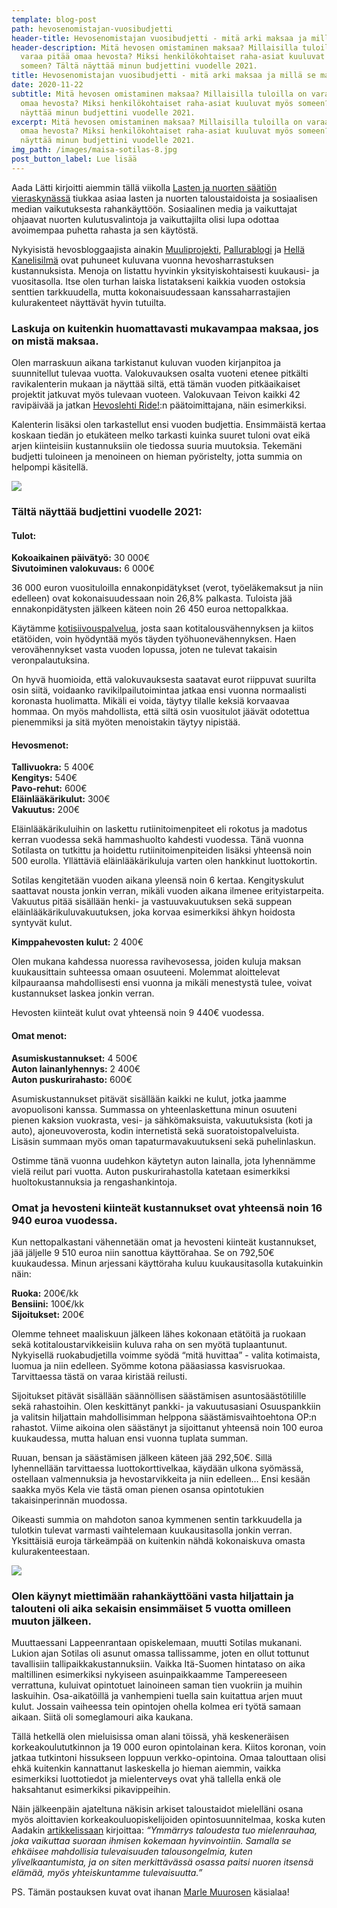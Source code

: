 ```yaml
---
template: blog-post
path: hevosenomistajan-vuosibudjetti
header-title: Hevosenomistajan vuosibudjetti - mitä arki maksaa ja millä se maksetaan?
header-description: Mitä hevosen omistaminen maksaa? Millaisilla tuloilla on
  varaa pitää omaa hevosta? Miksi henkilökohtaiset raha-asiat kuuluvat myös
  someen? Tältä näyttää minun budjettini vuodelle 2021.
title: Hevosenomistajan vuosibudjetti - mitä arki maksaa ja millä se maksetaan?
date: 2020-11-22
subtitle: Mitä hevosen omistaminen maksaa? Millaisilla tuloilla on varaa pitää
  omaa hevosta? Miksi henkilökohtaiset raha-asiat kuuluvat myös someen? Tältä
  näyttää minun budjettini vuodelle 2021.
excerpt: Mitä hevosen omistaminen maksaa? Millaisilla tuloilla on varaa pitää
  omaa hevosta? Miksi henkilökohtaiset raha-asiat kuuluvat myös someen? Tältä
  näyttää minun budjettini vuodelle 2021.
img_path: /images/maisa-sotilas-8.jpg
post_button_label: Lue lisää
---
```

Aada Lätti kirjoitti aiemmin tällä viikolla [Lasten ja nuorten säätiön vieraskynässä](https://www.nuori.fi/2020/11/19/yha-useampi-nuori-rakentaa-identiteettiaan-kuluttamisen-kautta/) tiukkaa asiaa lasten ja nuorten taloustaidoista ja sosiaalisen median vaikutuksesta rahankäyttöön. Sosiaalinen media ja vaikuttajat ohjaavat nuorten kulutusvalintoja ja vaikuttajilta olisi lupa odottaa avoimempaa puhetta rahasta ja sen käytöstä.

Nykyisistä hevosbloggaajista ainakin [Muuliprojekti](https://www.muuliprojekti.fi), [Pallurablogi](https://pallurablogi.blogspot.com) ja [Hellä Kanelisilmä](http://hellakanelisilma.blogspot.com) ovat puhuneet kuluvana vuonna hevosharrastuksen kustannuksista. Menoja on listattu hyvinkin yksityiskohtaisesti kuukausi- ja vuositasolla. Itse olen turhan laiska listatakseni kaikkia vuoden ostoksia senttien tarkkuudella, mutta kokonaisuudessaan kanssaharrastajien kulurakenteet näyttävät hyvin tutuilta.

### Laskuja on kuitenkin huomattavasti mukavampaa maksaa, jos on mistä maksaa.

Olen marraskuun aikana tarkistanut kuluvan vuoden kirjanpitoa ja suunnitellut tulevaa vuotta. Valokuvauksen osalta vuoteni etenee pitkälti ravikalenterin mukaan ja näyttää siltä, että tämän vuoden pitkäaikaiset projektit jatkuvat myös tulevaan vuoteen. Valokuvaan Teivon kaikki 42 ravipäivää ja jatkan [Hevoslehti Ride!](https://www.123ride.fi):n päätoimittajana, näin esimerkiksi.

Kalenterin lisäksi olen tarkastellut ensi vuoden budjettia. Ensimmäistä kertaa koskaan tiedän jo etukäteen melko tarkasti kuinka suuret tuloni ovat eikä arjen kiinteisiin kustannuksiin ole tiedossa suuria muutoksia. Tekemäni budjetti tuloineen ja menoineen on hieman pyöristelty, jotta summia on helpompi käsitellä.

![](/images/maisa-sotilas-10.jpg)

### Tältä näyttää budjettini vuodelle 2021:

#### Tulot:

**Kokoaikainen päivätyö:** 30 000€\
**Sivutoiminen valokuvaus:** 6 000€

36 000 euron vuosituloilla ennakonpidätykset (verot, työeläkemaksut ja niin edelleen) ovat kokonaisuudessaan noin 26,8% palkasta. Tuloista jää ennakonpidätysten jälkeen käteen noin 26 450 euroa nettopalkkaa.

Käytämme [kotisiivouspalvelua](https://www.kotipuhtaaksi.fi), josta saan kotitalousvähennyksen ja kiitos etätöiden, voin hyödyntää myös täyden työhuonevähennyksen. Haen verovähennykset vasta vuoden lopussa, joten ne tulevat takaisin veronpalautuksina.

On hyvä huomioida, että valokuvauksesta saatavat eurot riippuvat suurilta osin siitä, voidaanko ravikilpailutoimintaa jatkaa ensi vuonna normaalisti koronasta huolimatta. Mikäli ei voida, täytyy tilalle keksiä korvaavaa hommaa. On myös mahdollista, että siltä osin vuositulot jäävät odotettua pienemmiksi ja sitä myöten menoistakin täytyy nipistää.

#### **Hevosmenot:**

**Tallivuokra:** 5 400€\
**Kengitys:** 540€\
**Pavo-rehut:** 600€\
**Eläinlääkärikulut:** 300€\
**Vakuutus:** 200€

Eläinlääkärikuluihin on laskettu rutiinitoimenpiteet eli rokotus ja madotus kerran vuodessa sekä hammashuolto kahdesti vuodessa. Tänä vuonna Sotilasta on tutkittu ja hoidettu rutiinitoimenpiteiden lisäksi yhteensä noin 500 eurolla. Yllättäviä eläinlääkärikuluja varten olen hankkinut luottokortin.

Sotilas kengitetään vuoden aikana yleensä noin 6 kertaa. Kengityskulut saattavat nousta jonkin verran, mikäli vuoden aikana ilmenee erityistarpeita. Vakuutus pitää sisällään henki- ja vastuuvakuutuksen sekä suppean eläinlääkärikuluvakuutuksen, joka korvaa esimerkiksi ähkyn hoidosta syntyvät kulut.

**Kimppahevosten kulut:** 2 400€

Olen mukana kahdessa nuoressa ravihevosessa, joiden kuluja maksan kuukausittain suhteessa omaan osuuteeni. Molemmat aloittelevat kilpauraansa mahdollisesti ensi vuonna ja mikäli menestystä tulee, voivat kustannukset laskea jonkin verran.

Hevosten kiinteät kulut ovat yhteensä noin 9 440€ vuodessa.

#### **Omat menot:**

**Asumiskustannukset:** 4 500€\
**Auton lainanlyhennys:** 2 400€\
**Auton puskurirahasto:** 600€

Asumiskustannukset pitävät sisällään kaikki ne kulut, jotka jaamme avopuolisoni kanssa. Summassa on yhteenlaskettuna minun osuuteni pienen kaksion vuokrasta, vesi- ja sähkömaksuista, vakuutuksista (koti ja auto), ajoneuvoverosta, kodin internetistä sekä suoratoistopalveluista. Lisäsin summaan myös oman tapaturmavakuutukseni sekä puhelinlaskun.

Ostimme tänä vuonna uudehkon käytetyn auton lainalla, jota lyhennämme vielä reilut pari vuotta. Auton puskurirahastolla katetaan esimerkiksi huoltokustannuksia ja rengashankintoja.

### Omat ja hevosteni kiinteät kustannukset ovat yhteensä noin 16 940 euroa vuodessa.

Kun nettopalkastani vähennetään omat ja hevosteni kiinteät kustannukset, jää jäljelle 9 510 euroa niin sanottua käyttörahaa. Se on 792,50€ kuukaudessa. Minun arjessani käyttöraha kuluu kuukausitasolla kutakuinkin näin:

**Ruoka:** 200€/kk\
**Bensiini:** 100€/kk\
**Sijoitukset:** 200€

Olemme tehneet maaliskuun jälkeen lähes kokonaan etätöitä ja ruokaan sekä kotitaloustarvikkeisiin kuluva raha on sen myötä tuplaantunut. Nykyisellä ruokabudjetilla voimme syödä “mitä huvittaa” - valita kotimaista, luomua ja niin edelleen. Syömme kotona pääasiassa kasvisruokaa. Tarvittaessa tästä on varaa kiristää reilusti.

Sijoitukset pitävät sisällään säännöllisen säästämisen asuntosäästötilille sekä rahastoihin. Olen keskittänyt pankki- ja vakuutusasiani Osuuspankkiin ja valitsin hiljattain mahdollisimman helppona säästämisvaihtoehtona OP:n rahastot. Viime aikoina olen säästänyt ja sijoittanut yhteensä noin 100 euroa kuukaudessa, mutta haluan ensi vuonna tuplata summan.

Ruuan, bensan ja säästämisen jälkeen käteen jää 292,50€. Sillä lyhennellään tarvittaessa luottokorttivelkaa, käydään ulkona syömässä, ostellaan valmennuksia ja hevostarvikkeita ja niin edelleen… Ensi kesään saakka myös Kela vie tästä oman pienen osansa opintotukien takaisinperinnän muodossa.

Oikeasti summia on mahdoton sanoa kymmenen sentin tarkkuudella ja tulotkin tulevat varmasti vaihtelemaan kuukausitasolla jonkin verran. Yksittäisiä euroja tärkeämpää on kuitenkin nähdä kokonaiskuva omasta kulurakenteestaan.

![](/images/maisa-sotilas-2.jpg)

### Olen käynyt miettimään rahankäyttöäni vasta hiljattain ja talouteni oli aika sekaisin ensimmäiset 5 vuotta omilleen muuton jälkeen.

Muuttaessani Lappeenrantaan opiskelemaan, muutti Sotilas mukanani. Lukion ajan Sotilas oli asunut omassa tallissamme, joten en ollut tottunut tavallisiin tallipaikkakustannuksiin. Vaikka Itä-Suomen hintataso on aika maltillinen esimerkiksi nykyiseen asuinpaikkaamme Tampereeseen verrattuna, kuluivat opintotuet lainoineen saman tien vuokriin ja muihin laskuihin. Osa-aikatöillä ja vanhempieni tuella sain kuitattua arjen muut kulut. Jossain vaiheessa tein opintojen ohella kolmea eri työtä samaan aikaan. Siitä oli someglamouri aika kaukana.

Tällä hetkellä olen mieluisissa oman alani töissä, yhä keskeneräisen korkeakoulututkinnon ja 19 000 euron opintolainan kera. Kiitos koronan, voin jatkaa tutkintoni hissukseen loppuun verkko-opintoina. Omaa talouttaan olisi ehkä kuitenkin kannattanut laskeskella jo hieman aiemmin, vaikka esimerkiksi luottotiedot ja mielenterveys ovat yhä tallella enkä ole haksahtanut esimerkiksi pikavippeihin.

Näin jälkeenpäin ajateltuna näkisin arkiset taloustaidot mielelläni osana myös aloittavien korkeakouluopiskelijoiden opintosuunnitelmaa, koska kuten Aadakin [artikkelissaan](https://www.nuori.fi/2020/11/19/yha-useampi-nuori-rakentaa-identiteettiaan-kuluttamisen-kautta/) kirjoittaa: *“Ymmärrys taloudesta tuo mielenrauhaa, joka vaikuttaa suoraan ihmisen kokemaan hyvinvointiin. Samalla se ehkäisee mahdollisia tulevaisuuden talousongelmia, kuten ylivelkaantumista, ja on siten merkittävässä osassa paitsi nuoren itsensä elämää, myös yhteiskuntamme tulevaisuutta.”*

PS. Tämän postauksen kuvat ovat ihanan [Marle Muurosen](https://www.instagram.com/marlemuuronen/) käsialaa!